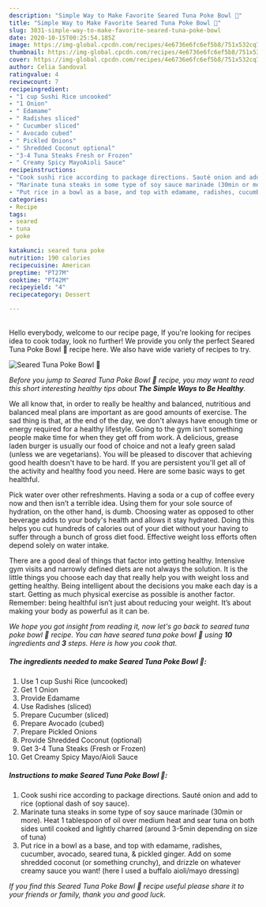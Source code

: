 ```yaml
---
description: "Simple Way to Make Favorite Seared Tuna Poke Bowl 🤤"
title: "Simple Way to Make Favorite Seared Tuna Poke Bowl 🤤"
slug: 3031-simple-way-to-make-favorite-seared-tuna-poke-bowl
date: 2020-10-15T00:25:54.185Z
image: https://img-global.cpcdn.com/recipes/4e6736e6fc6ef5b8/751x532cq70/seared-tuna-poke-bowl-🤤-recipe-main-photo.jpg
thumbnail: https://img-global.cpcdn.com/recipes/4e6736e6fc6ef5b8/751x532cq70/seared-tuna-poke-bowl-🤤-recipe-main-photo.jpg
cover: https://img-global.cpcdn.com/recipes/4e6736e6fc6ef5b8/751x532cq70/seared-tuna-poke-bowl-🤤-recipe-main-photo.jpg
author: Celia Sandoval
ratingvalue: 4
reviewcount: 7
recipeingredient:
- "1 cup Sushi Rice uncooked"
- "1 Onion"
- " Edamame"
- " Radishes sliced"
- " Cucumber sliced"
- " Avocado cubed"
- " Pickled Onions"
- " Shredded Coconut optional"
- "3-4 Tuna Steaks Fresh or Frozen"
- " Creamy Spicy MayoAioli Sauce"
recipeinstructions:
- "Cook sushi rice according to package directions. Sauté onion and add to rice (optional dash of soy sauce)."
- "Marinate tuna steaks in some type of soy sauce marinade (30min or more). Heat 1 tablespoon of oil over medium heat and sear tuna on both sides until cooked and lightly charred (around 3-5min depending on size of tuna)"
- "Put rice in a bowl as a base, and top with edamame, radishes, cucumber, avocado, seared tuna, &amp; pickled ginger. Add on some shredded coconut (or something crunchy), and drizzle on whatever creamy sauce you want! (here I used a buffalo aioli/mayo dressing)"
categories:
- Recipe
tags:
- seared
- tuna
- poke

katakunci: seared tuna poke 
nutrition: 190 calories
recipecuisine: American
preptime: "PT27M"
cooktime: "PT42M"
recipeyield: "4"
recipecategory: Dessert

---
```

<br>
Hello everybody, welcome to our recipe page, If you're looking for recipes idea to cook today, look no further! We provide you only the perfect Seared Tuna Poke Bowl 🤤 recipe here. We also have wide variety of recipes to try.
<br>


![Seared Tuna Poke Bowl 🤤](https://img-global.cpcdn.com/recipes/4e6736e6fc6ef5b8/751x532cq70/seared-tuna-poke-bowl-🤤-recipe-main-photo.jpg)

<i>Before you jump to Seared Tuna Poke Bowl 🤤 recipe, you may want to read this short interesting healthy tips about <strong>The Simple Ways to Be Healthy</strong>.</i>

We all know that, in order to really be healthy and balanced, nutritious and balanced meal plans are important as are good amounts of exercise. The sad thing is that, at the end of the day, we don't always have enough time or energy required for a healthy lifestyle. Going to the gym isn't something people make time for when they get off from work. A delicious, grease laden burger is usually our food of choice and not a leafy green salad (unless we are vegetarians). You will be pleased to discover that achieving good health doesn't have to be hard. If you are persistent you'll get all of the activity and healthy food you need. Here are some basic ways to get healthful.

Pick water over other refreshments. Having a soda or a cup of coffee every now and then isn’t a terrible idea. Using them for your sole source of hydration, on the other hand, is dumb. Choosing water as opposed to other beverage adds to your body's health and allows it stay hydrated. Doing this helps you cut hundreds of calories out of your diet without your having to suffer through a bunch of gross diet food. Effective weight loss efforts often depend solely on water intake.

There are a good deal of things that factor into getting healthy. Intensive gym visits and narrowly defined diets are not always the solution. It is the little things you choose each day that really help you with weight loss and getting healthy. Being intelligent about the decisions you make each day is a start. Getting as much physical exercise as possible is another factor. Remember: being healthful isn’t just about reducing your weight. It’s about making your body as powerful as it can be. 


<i>We hope you got insight from reading it, now let's go back to seared tuna poke bowl 🤤 recipe. You can have seared tuna poke bowl 🤤 using <strong>10</strong> ingredients and <strong>3</strong> steps. Here is how you cook that.
</i>

##### The ingredients needed to make Seared Tuna Poke Bowl 🤤:

1. Use 1 cup Sushi Rice (uncooked)
1. Get 1 Onion
1. Provide  Edamame
1. Use  Radishes (sliced)
1. Prepare  Cucumber (sliced)
1. Prepare  Avocado (cubed)
1. Prepare  Pickled Onions
1. Provide  Shredded Coconut (optional)
1. Get 3-4 Tuna Steaks (Fresh or Frozen)
1. Get  Creamy Spicy Mayo/Aioli Sauce


##### Instructions to make Seared Tuna Poke Bowl 🤤:

1. Cook sushi rice according to package directions. Sauté onion and add to rice (optional dash of soy sauce).
1. Marinate tuna steaks in some type of soy sauce marinade (30min or more). Heat 1 tablespoon of oil over medium heat and sear tuna on both sides until cooked and lightly charred (around 3-5min depending on size of tuna)
1. Put rice in a bowl as a base, and top with edamame, radishes, cucumber, avocado, seared tuna, &amp; pickled ginger. Add on some shredded coconut (or something crunchy), and drizzle on whatever creamy sauce you want! (here I used a buffalo aioli/mayo dressing)


<i>If you find this Seared Tuna Poke Bowl 🤤 recipe useful please share it to your friends or family, thank you and good luck.</i>
